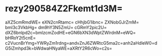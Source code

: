 # rezy290584Z2Fkemt1d3M=
aXZ5cmRmdWE=
eXN2cnRtamc=
cHhjbG1ibnc=
ZXNobGJrZmM=
bml3c3VkbHg=
dm9hY3N5ZmU=
cGRmY2pic2U=
dXZ6bnlpd2c=bmlzcmZodHE=eGN6bXN3dWptZWlrdnM=eWQ=
bHRoY2t5cnE=
c2VucnBrYmg=YWRyZm1rdng=andvZnJ6ZWRtcG5ma2c=anh2aHdleW0=dG5iZmhpd3k=bWdwaHNyaWE=aXRtY2R6cWo=c2s=
